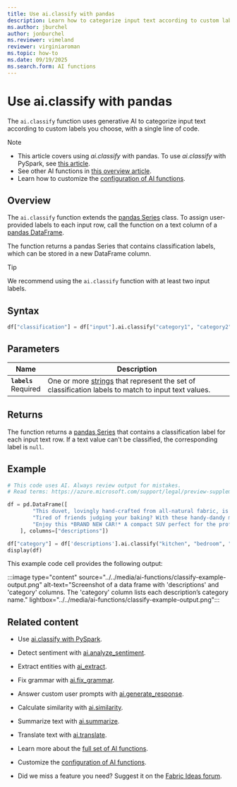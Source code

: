 ```yaml
---
title: Use ai.classify with pandas
description: Learn how to categorize input text according to custom labels by using the ai.classify function with pandas.
ms.author: jburchel
author: jonburchel
ms.reviewer: vimeland
reviewer: virginiaroman
ms.topic: how-to
ms.date: 09/19/2025
ms.search.form: AI functions
---
```


# Use ai.classify with pandas


The `ai.classify` function uses generative AI to categorize input text according to custom labels you choose, with a single line of code.

> [!NOTE]
> - This article covers using *ai.classify* with pandas. To use *ai.classify* with PySpark, see [this article](../pyspark/classify.md).
> - See other AI functions in [this overview article](../overview.md).
> - Learn how to customize the [configuration of AI functions](./configuration.md).

## Overview

The `ai.classify` function extends the [pandas Series](https://pandas.pydata.org/docs/reference/api/pandas.Series.html) class. To assign user-provided labels to each input row, call the function on a text column of a [pandas DataFrame](https://pandas.pydata.org/docs/reference/api/pandas.DataFrame.html).

The function returns a pandas Series that contains classification labels, which can be stored in a new DataFrame column.

> [!TIP]
> We recommend using the `ai.classify` function with at least two input labels.

## Syntax

```python
df["classification"] = df["input"].ai.classify("category1", "category2", "category3")
```

## Parameters

| Name | Description |
|---|---|
| **`labels`** <br> Required | One or more [strings](https://docs.python.org/3/library/stdtypes.html#str) that represent the set of classification labels to match to input text values. |

## Returns

The function returns a [pandas Series](https://pandas.pydata.org/docs/reference/api/pandas.Series.html) that contains a classification label for each input text row. If a text value can't be classified, the corresponding label is `null`.

## Example

```python
# This code uses AI. Always review output for mistakes. 
# Read terms: https://azure.microsoft.com/support/legal/preview-supplemental-terms/.

df = pd.DataFrame([
        "This duvet, lovingly hand-crafted from all-natural fabric, is perfect for a good night's sleep.",
        "Tired of friends judging your baking? With these handy-dandy measuring cups, you'll create culinary delights.",
        "Enjoy this *BRAND NEW CAR!* A compact SUV perfect for the professional commuter!"
    ], columns=["descriptions"])

df["category"] = df['descriptions'].ai.classify("kitchen", "bedroom", "garage", "other")
display(df)
```

This example code cell provides the following output:

:::image type="content" source="../../media/ai-functions/classify-example-output.png" alt-text="Screenshot of a data frame with 'descriptions' and 'category' columns. The 'category' column lists each description’s category name." lightbox="../../media/ai-functions/classify-example-output.png":::


## Related content
- Use [ai.classify with PySpark](../pyspark/classify.md).
- Detect sentiment with [ai.analyze_sentiment](./analyze-sentiment.md).
- Extract entities with [ai_extract](./extract.md).
- Fix grammar with [ai.fix_grammar](./fix-grammar.md).
- Answer custom user prompts with [ai.generate_response](./generate-response.md).
- Calculate similarity with [ai.similarity](./similarity.md).
- Summarize text with [ai.summarize](./summarize.md).
- Translate text with [ai.translate](./translate.md).

- Learn more about the [full set of AI functions](../overview.md).
- Customize the [configuration of AI functions](./configuration.md).
- Did we miss a feature you need? Suggest it on the [Fabric Ideas forum](https://ideas.fabric.microsoft.com/).
